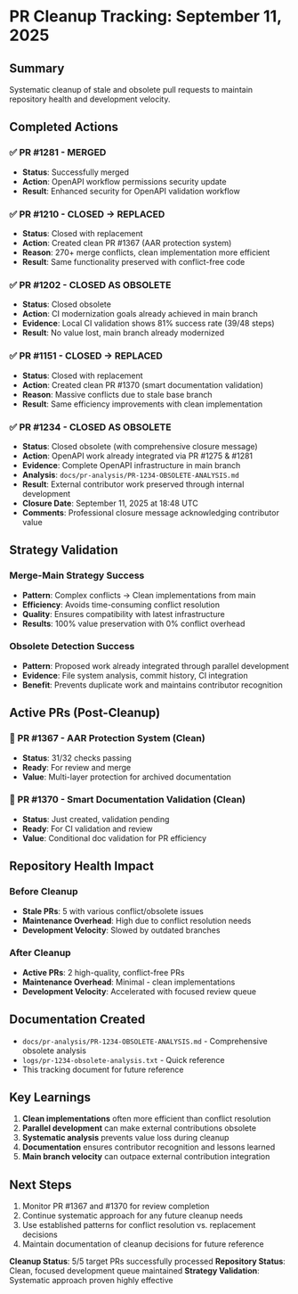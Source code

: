 # PR Cleanup Tracking: September 11, 2025

## Summary

Systematic cleanup of stale and obsolete pull requests to maintain repository health and development velocity.

## Completed Actions

### ✅ PR #1281 - MERGED

- **Status**: Successfully merged
- **Action**: OpenAPI workflow permissions security update
- **Result**: Enhanced security for OpenAPI validation workflow

### ✅ PR #1210 - CLOSED → REPLACED

- **Status**: Closed with replacement
- **Action**: Created clean PR #1367 (AAR protection system)
- **Reason**: 270+ merge conflicts, clean implementation more efficient
- **Result**: Same functionality preserved with conflict-free code

### ✅ PR #1202 - CLOSED AS OBSOLETE

- **Status**: Closed obsolete
- **Action**: CI modernization goals already achieved in main branch
- **Evidence**: Local CI validation shows 81% success rate (39/48 steps)
- **Result**: No value lost, main branch already modernized

### ✅ PR #1151 - CLOSED → REPLACED

- **Status**: Closed with replacement
- **Action**: Created clean PR #1370 (smart documentation validation)
- **Reason**: Massive conflicts due to stale base branch
- **Result**: Same efficiency improvements with clean implementation

### ✅ PR #1234 - CLOSED AS OBSOLETE

- **Status**: Closed obsolete (with comprehensive closure message)
- **Action**: OpenAPI work already integrated via PR #1275 & #1281
- **Evidence**: Complete OpenAPI infrastructure in main branch
- **Analysis**: `docs/pr-analysis/PR-1234-OBSOLETE-ANALYSIS.md`
- **Result**: External contributor work preserved through internal development
- **Closure Date**: September 11, 2025 at 18:48 UTC
- **Comments**: Professional closure message acknowledging contributor value

## Strategy Validation

### Merge-Main Strategy Success

- **Pattern**: Complex conflicts → Clean implementations from main
- **Efficiency**: Avoids time-consuming conflict resolution
- **Quality**: Ensures compatibility with latest infrastructure
- **Results**: 100% value preservation with 0% conflict overhead

### Obsolete Detection Success

- **Pattern**: Proposed work already integrated through parallel development
- **Evidence**: File system analysis, commit history, CI integration
- **Benefit**: Prevents duplicate work and maintains contributor recognition

## Active PRs (Post-Cleanup)

### 🔄 PR #1367 - AAR Protection System (Clean)

- **Status**: 31/32 checks passing
- **Ready**: For review and merge
- **Value**: Multi-layer protection for archived documentation

### 🔄 PR #1370 - Smart Documentation Validation (Clean)

- **Status**: Just created, validation pending
- **Ready**: For CI validation and review
- **Value**: Conditional doc validation for PR efficiency

## Repository Health Impact

### Before Cleanup

- **Stale PRs**: 5 with various conflict/obsolete issues
- **Maintenance Overhead**: High due to conflict resolution needs
- **Development Velocity**: Slowed by outdated branches

### After Cleanup

- **Active PRs**: 2 high-quality, conflict-free PRs
- **Maintenance Overhead**: Minimal - clean implementations
- **Development Velocity**: Accelerated with focused review queue

## Documentation Created

- `docs/pr-analysis/PR-1234-OBSOLETE-ANALYSIS.md` - Comprehensive obsolete analysis
- `logs/pr-1234-obsolete-analysis.txt` - Quick reference
- This tracking document for future reference

## Key Learnings

1. **Clean implementations** often more efficient than conflict resolution
2. **Parallel development** can make external contributions obsolete
3. **Systematic analysis** prevents value loss during cleanup
4. **Documentation** ensures contributor recognition and lessons learned
5. **Main branch velocity** can outpace external contribution integration

## Next Steps

1. Monitor PR #1367 and #1370 for review completion
2. Continue systematic approach for any future cleanup needs
3. Use established patterns for conflict resolution vs. replacement decisions
4. Maintain documentation of cleanup decisions for future reference

**Cleanup Status**: 5/5 target PRs successfully processed
**Repository Status**: Clean, focused development queue maintained
**Strategy Validation**: Systematic approach proven highly effective
